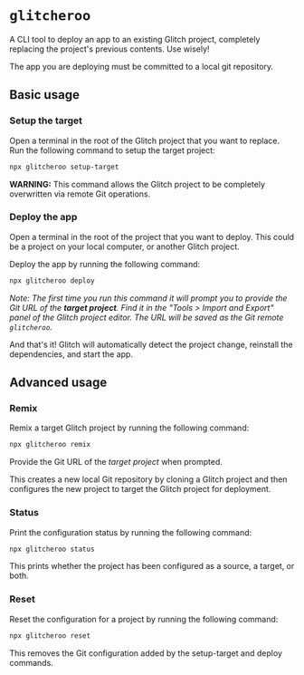 # `glitcheroo`

A CLI tool to deploy an app to an existing Glitch project, completely replacing the project's previous contents. Use wisely!

The app you are deploying must be committed to a local git repository.

## Basic usage

### Setup the target

Open a terminal in the root of the Glitch project that you want to replace. Run the following command to setup the target project:

```sh
npx glitcheroo setup-target
```

**WARNING:** This command allows the Glitch project to be completely overwritten via remote Git operations.

### Deploy the app

Open a terminal in the root of the project that you want to deploy. This could be a project on your local computer, or another Glitch project.

Deploy the app by running the following command:

```sh
npx glitcheroo deploy
```

_Note: The first time you run this command it will prompt you to provide the Git URL of the **target project**. Find it in the "Tools > Import and Export" panel of the Glitch project editor. The URL will be saved as the Git remote `glitcheroo`._

And that's it! Glitch will automatically detect the project change, reinstall the dependencies, and start the app.

## Advanced usage

### Remix

Remix a target Glitch project by running the following command:

```sh
npx glitcheroo remix
```

Provide the Git URL of the _target project_ when prompted.

This creates a new local Git repository by cloning a Glitch project and then configures the new project to target the Glitch project for deployment.

### Status

Print the configuration status by running the following command:

```sh
npx glitcheroo status
```

This prints whether the project has been configured as a source, a target, or both.

### Reset

Reset the configuration for a project by running the following command:

```sh
npx glitcheroo reset
```

This removes the Git configuration added by the setup-target and deploy commands.
